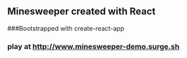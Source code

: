 ## Minesweeper created with React

###Bootstrapped with create-react-app

### play at http://www.minesweeper-demo.surge.sh
